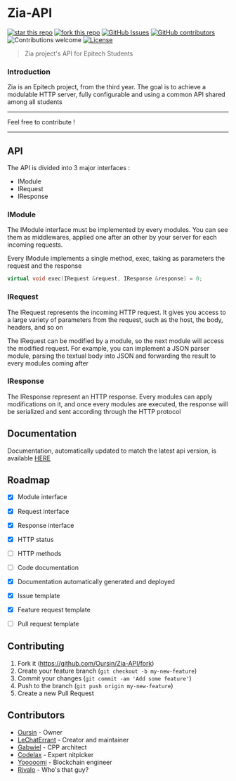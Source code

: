 # Zia-API

[![star this repo](http://githubbadges.com/star.svg?user=Oursin&repo=Zia-API&style=default)](https://github.com/Oursin/Zia-API/stargazers)
[![fork this repo](http://githubbadges.com/fork.svg?user=Oursin&repo=Zia-API&style=default)](https://github.com/Oursin/Zia-API/fork)
[![GitHub Issues](https://img.shields.io/github/issues/Oursin/Zia-API.svg)](https://github.com/Oursin/Zia-API/issues)
[![GitHub contributors](https://img.shields.io/github/contributors/Oursin/Zia-API.svg)](https://GitHub.com/Oursin/Zia-API/graphs/contributors/)
![Contributions welcome](https://img.shields.io/badge/contributions-welcome-green.svg)
[![License](https://img.shields.io/badge/license-ISC-blue.svg)](https://opensource.org/licenses/ISC)

> Zia project's API for Epitech Students

### Introduction

Zia is an Epitech project, from the third year. The goal is to achieve a modulable HTTP server, fully configurable and using a common API shared among all students

___

Feel free to contribute !

____


## API

The API is divided into 3 major interfaces :
 - IModule
 - IRequest
 - IResponse

### IModule

The IModule interface must be implemented by every modules. You can see them as middlewares, applied one after an other by your server for each incoming requests.

Every IModule implements a single method, exec, taking as parameters the request and the response

```cpp
virtual void exec(IRequest &request, IResponse &response) = 0;
```

### IRequest

The IRequest represents the incoming HTTP request. It gives you access to a large variety of parameters from the request, such as the host, the body, headers, and so on

The IRequest can be modified by a module, so the next module will access the modified request. For example, you can implement a JSON parser module, parsing the textual body into JSON and forwarding the result to every modules coming after

### IResponse

The IResponse represent an HTTP response. Every modules can apply modifications on it, and once every modules are executed, the response will be serialized and sent according through the HTTP protocol

## Documentation

Documentation, automatically updated to match the latest api version, is available [HERE](https://oursin.github.io/Zia-API/)

## Roadmap

- [x] Module interface
- [x] Request interface
- [x] Response interface
- [x] HTTP status
- [ ] HTTP methods

- [ ] Code documentation
- [x] Documentation automatically generated and deployed
- [x] Issue template
- [x] Feature request template
- [ ] Pull request template

## Contributing

1. Fork it (<https://github.com/Oursin/Zia-API/fork>)
2. Create your feature branch (`git checkout -b my-new-feature`)
3. Commit your changes (`git commit -am 'Add some feature'`)
4. Push to the branch (`git push origin my-new-feature`)
5. Create a new Pull Request

## Contributors

[](https://github.com/Oursin.png)

- [Oursin](https://github.com/Oursin) - Owner
- [LeChatErrant](https://github.com/LeChatErrant) - Creator and maintainer
- [Gabwiel](https://github.com/gabrielcolson) - CPP architect
- [Codelax](https://github.com/codelax) - Expert nitpicker
- [Yooooomi](https://github.com/Yooooomi) - Blockchain engineer
- [Rivalo](https://github.com/noerls) - Who's that guy?